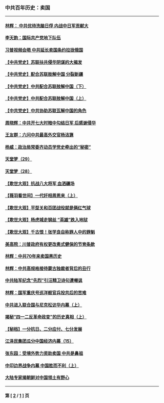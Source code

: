 ### 中共百年历史：卖国
---
#### [林辉： 中共优待洗脑日俘 内战中日军贡献大](../../pages/nf1176117/n13624644.md?11230430) 
#### [李天韵：国际共产党地下队伍](../../pages/nf1176117/n13611808.md?11230430) 
#### [习普视频会晤 中共延长卖国条约拉拢俄国](../../pages/nf1176117/n13060971.md?11230430) 
#### [【中共党史】苏联扶共侵华阴谋的大揭发](../../pages/nf1176117/n13056050.md?11230430) 
#### [【中共党史】配合苏联肢解中国 分裂新疆](../../pages/nf1176117/n13040700.md?11230430) 
#### [【中共党史】中共配合苏联肢解中国（下）](../../pages/nf1176117/n13035660.md?11230430) 
#### [【中共党史】中共配合苏联肢解中国（上）](../../pages/nf1176117/n13030262.md?11230430) 
#### [【中共党史】中共协助苏联瓦解中国的角色](../../pages/nf1176117/n13018109.md?11230430) 
#### [周晓辉：中共开七大时暗中勾结日军 后感谢侵华](../../pages/nf1176117/n12921960.md?11230430) 
#### [王友群：六问中共最高外交官杨洁篪](../../pages/nf1176117/n12836495.md?11230430) 
#### [杨威：政治局常委齐动员学党史牵出的“秘密”](../../pages/nf1176117/n12764642.md?11230430) 
#### [天堂梦（29）](../../pages/nf1176117/n12408465.md?11230430) 
#### [天堂梦（28）](../../pages/nf1176117/n12408309.md?11230430) 
#### [【欺世大观】抗战八大将军 血洒疆场](../../pages/nf1176117/n12357044.md?11230430) 
#### [【薇羽看世间】一代奸相周恩来（上）](../../pages/nf1176117/n12401109.md?11230430) 
#### [【欺世大观】平型关和百团战役就是俩红气球](../../pages/nf1176117/n12359157.md?11230430) 
#### [【欺世大观】杨虎城走钢丝 “英雄”跌入地狱](../../pages/nf1176117/n12358840.md?11230430) 
#### [【欺世大观】千古恨！张学良自称罪人中的罪魁](../../pages/nf1176117/n12358629.md?11230430) 
#### [美高院：川普政府有权更改奥式健保的节育条款](../../pages/nf1176117/n12242171.md?11230430) 
#### [林辉：中共70年来卖国黑历史](../../pages/nf1176117/n11552181.md?11230430) 
#### [林辉：中共高规格接待蒙古独裁者背后的丑行](../../pages/nf1176117/n11225005.md?11230430) 
#### [中共陆军纪念“先烈”引汪精卫诗句遭嘲讽](../../pages/nf1176117/n11153345.md?11230430) 
#### [林辉：国军重庆号巡洋舰官兵投共后的苦难](../../pages/nf1176117/n10997801.md?11230430) 
#### [中共进入联合国与尼克松访华内幕（上）](../../pages/nf1176117/n10138788.md?11230430) 
#### [揭秘“四一二反革命政变”的历史真相（上）](../../pages/nf1176117/n9996650.md?11230430) 
#### [【秘档】一分抗日、二分应付、七分发展](../../pages/nf1176117/n9331484.md?11230430) 
#### [江泽民集团瓜分中国经济内幕（15）](../../pages/nf1176117/n9268584.md?11230430) 
#### [张东园：受境外势力资助卖国 中共是鼻祖](../../pages/nf1176117/n9272480.md?11230430) 
#### [中印边界战争内幕 中国胜而不利（上）](../../pages/nf1176117/n9252458.md?11230430) 
#### [大陆专家揭朝鲜对中国领土有野心](../../pages/nf1176117/n9074056.md?11230430) 

---
#### 第 [ [2](./2.md?11230430) / [1](./1.md?11230430) ] 页

